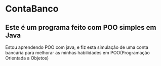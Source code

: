 # ContaBanco
## Este é um programa feito com POO simples em Java
Estou aprendendo POO com java, e fiz esta simulação de uma conta bancária para melhorar as minhas habilidades em POO(Programação Orientada a Objetos)
